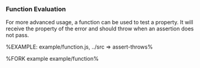 
### Function Evaluation

For more advanced usage, a function can be used to test a property. It will receive the property of the error and should throw when an assertion does not pass.

%EXAMPLE: example/function.js, ../src => assert-throws%

%FORK example example/function%
